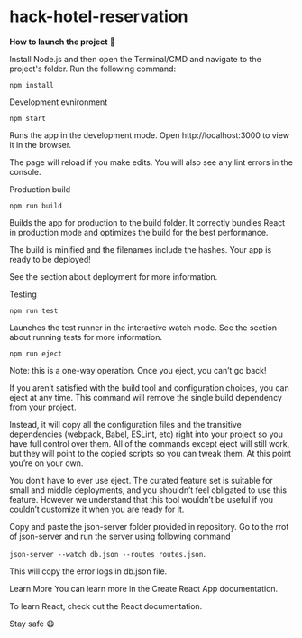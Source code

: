 # hack-hotel-reservation

**How to launch the project** 🏁

Install Node.js and then open the Terminal/CMD and navigate to the project's folder. Run the following command:

`npm install`

Development evnironment

`npm start`

Runs the app in the development mode.
Open http://localhost:3000 to view it in the browser.

The page will reload if you make edits.
You will also see any lint errors in the console.

Production build

`npm run build`

Builds the app for production to the build folder.
It correctly bundles React in production mode and optimizes the build for the best performance.

The build is minified and the filenames include the hashes.
Your app is ready to be deployed!

See the section about deployment for more information.

Testing

`npm run test`

Launches the test runner in the interactive watch mode.
See the section about running tests for more information.

`npm run eject`

Note: this is a one-way operation. Once you eject, you can’t go back!

If you aren’t satisfied with the build tool and configuration choices, you can eject at any time. This command will remove the single build dependency from your project.

Instead, it will copy all the configuration files and the transitive dependencies (webpack, Babel, ESLint, etc) right into your project so you have full control over them. All of the commands except eject will still work, but they will point to the copied scripts so you can tweak them. At this point you’re on your own.

You don’t have to ever use eject. The curated feature set is suitable for small and middle deployments, and you shouldn’t feel obligated to use this feature. However we understand that this tool wouldn’t be useful if you couldn’t customize it when you are ready for it.

Copy and paste the json-server folder provided in repository. Go to the rrot of json-server and run the server using following command

`json-server --watch db.json --routes routes.json`.

This will copy the error logs in db.json file.

Learn More
You can learn more in the Create React App documentation.

To learn React, check out the React documentation.

Stay safe 😷
